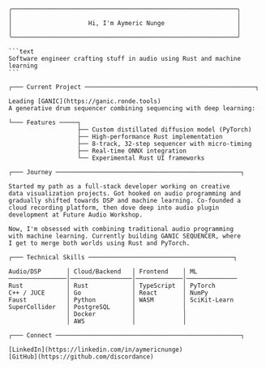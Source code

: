 <pre>
<code>
╭──────────────────────────────────────────────────────────────╮
│                                                              │
│                     Hi, I'm Aymeric Nunge                    │
│                                                              │
╰──────────────────────────────────────────────────────────────╯

```text
Software engineer crafting stuff in audio using Rust and machine learning
```

┌─── Current Project ───────────────────────────────────────────────┐

Leading [GANIC](https://ganic.ronde.tools)
A generative drum sequencer combining sequencing with deep learning:

└─── Features ─────┐
                   ├── Custom distillated diffusion model (PyTorch)
                   ├── High-performance Rust implementation
                   ├── 8-track, 32-step sequencer with micro-timing
                   ├── Real-time ONNX integration
                   └── Experimental Rust UI frameworks

┌─── Journey ───────────────────────────────────────────────────┐

Started my path as a full-stack developer working on creative 
data visualization projects. Got hooked on audio programming and 
gradually shifted towards DSP and machine learning. Co-founded a 
cloud recording platform, then dove deep into audio plugin 
development at Future Audio Workshop.

Now, I'm obsessed with combining traditional audio programming 
with machine learning. Currently building GANIC SEQUENCER, where 
I get to merge both worlds using Rust and PyTorch.

┌─── Technical Skills ────────────────────────────────────────┐

Audio/DSP       │ Cloud/Backend   │ Frontend    │ ML
────────────────│─────────────────│─────────────│──────────────
Rust            │ Rust            │ TypeScript  │ PyTorch
C++ / JUCE      │ Go              │ React       │ NumPy
Faust           │ Python          │ WASM        │ SciKit-Learn
SuperCollider   │ PostgreSQL      │             │
                │ Docker          │             │
                │ AWS             │             │

┌─── Connect ───────────────────────────────────────────────────┐

[LinkedIn](https://linkedin.com/in/aymericnunge)
[GitHub](https://github.com/discordance)
</code>
</pre>
